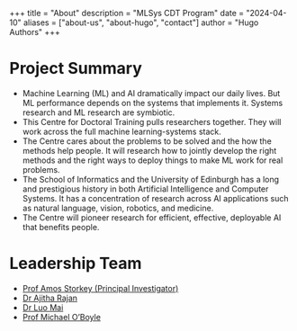 +++
title = "About"
description = "MLSys CDT Program"
date = "2024-04-10"
aliases = ["about-us", "about-hugo", "contact"]
author = "Hugo Authors"
+++

# Project Summary

- Machine Learning (ML) and AI dramatically impact our daily lives. But ML performance depends on the systems that implements it. Systems research and ML research are symbiotic.
- This Centre for Doctoral Training pulls researchers together. They will work across the full machine learning-systems stack. 
- The Centre cares about the problems to be solved and the how the methods help people. It will research how to jointly develop the right methods and the right ways to deploy things to make ML work for real problems. 
- The School of Informatics and the University of Edinburgh has a long and prestigious history in both Artificial Intelligence and Computer Systems. It has a concentration of research across AI applications such as natural language, vision, robotics, and medicine.
- The Centre will pioneer research for efficient, effective, deployable AI that benefits people. 

# Leadership Team

- [Prof Amos Storkey (Principal Investigator)](https://homepages.inf.ed.ac.uk/amos/)
- [Dr Ajitha Rajan](https://homepages.inf.ed.ac.uk/arajan/)
- [Dr Luo Mai](https://luomai.github.io/)
- [Prof Michael O’Boyle](https://www.dcs.ed.ac.uk/home/mob/)
